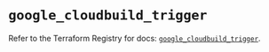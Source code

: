 # `google_cloudbuild_trigger`

Refer to the Terraform Registry for docs: [`google_cloudbuild_trigger`](https://registry.terraform.io/providers/hashicorp/google/6.34.1/docs/resources/cloudbuild_trigger).
